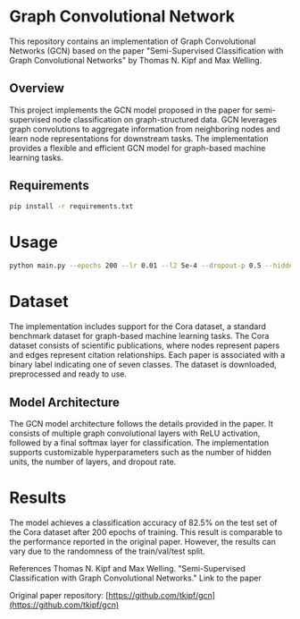# Graph Convolutional Network

This repository contains an implementation of Graph Convolutional Networks (GCN) based on the paper "Semi-Supervised Classification with Graph Convolutional Networks" by Thomas N. Kipf and Max Welling.

## Overview
This project implements the GCN model proposed in the paper for semi-supervised node classification on graph-structured data. GCN leverages graph convolutions to aggregate information from neighboring nodes and learn node representations for downstream tasks. The implementation provides a flexible and efficient GCN model for graph-based machine learning tasks.

## Requirements
```bash
pip install -r requirements.txt
```

# Usage
```bash
python main.py --epochs 200 --lr 0.01 --l2 5e-4 --dropout-p 0.5 --hidden-dim 16 --val-every 20 --include-bias
```

# Dataset
The implementation includes support for the Cora dataset, a standard benchmark dataset for graph-based machine learning tasks. The Cora dataset consists of scientific publications, where nodes represent papers and edges represent citation relationships. Each paper is associated with a binary label indicating one of seven classes. The dataset is downloaded, preprocessed and ready to use.

## Model Architecture
The GCN model architecture follows the details provided in the paper. It consists of multiple graph convolutional layers with ReLU activation, followed by a final softmax layer for classification. The implementation supports customizable hyperparameters such as the number of hidden units, the number of layers, and dropout rate.

# Results
The model achieves a classification accuracy of 82.5% on the test set of the Cora dataset after 200 epochs of training. This result is comparable to the performance reported in the original paper. However, the results can vary due to the randomness of the train/val/test split.

References
Thomas N. Kipf and Max Welling. "Semi-Supervised Classification with Graph Convolutional Networks." Link to the paper

Original paper repository: [https://github.com/tkipf/gcn](https://github.com/tkipf/gcn)